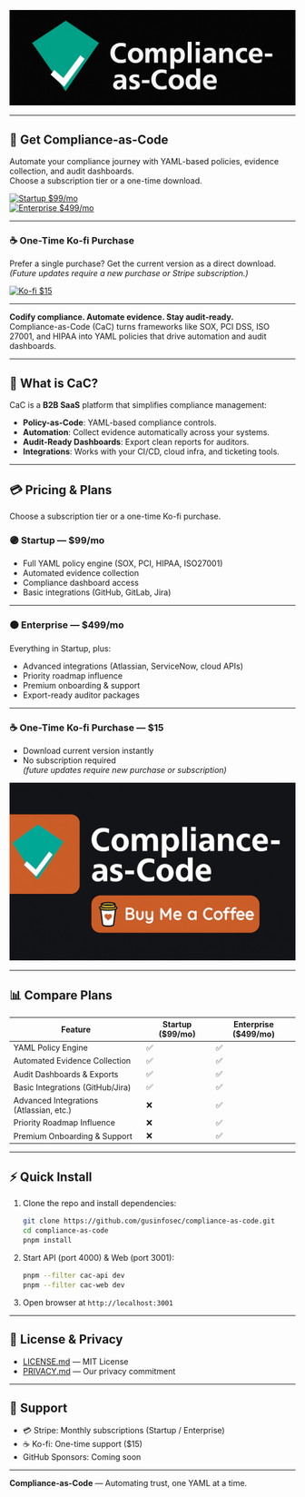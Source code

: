 ![CaC Logo](assets/cac-github.png)

---

## 🚀 Get Compliance-as-Code

Automate your compliance journey with YAML-based policies, evidence collection, and audit dashboards.  
Choose a subscription tier or a one-time download.

[![Startup $99/mo](https://img.shields.io/badge/Startup-%2499%2Fmo-blue)](https://buy.stripe.com/3cIfZh8Yo9SL4bD12ffbq03)  
[![Enterprise $499/mo](https://img.shields.io/badge/Enterprise-%24499%2Fmo-blueviolet)](https://buy.stripe.com/fZu3cv8Yo7KD4bD12ffbq04)

---

### ☕ One-Time Ko-fi Purchase

Prefer a single purchase? Get the current version as a direct download.  
*(Future updates require a new purchase or Stripe subscription.)*

[![Ko-fi $15](https://img.shields.io/badge/Ko--fi-%2415-orange)](https://ko-fi.com/s/76ff7669fc)

---

**Codify compliance. Automate evidence. Stay audit‑ready.**  
Compliance-as-Code (CaC) turns frameworks like SOX, PCI DSS, ISO 27001, and HIPAA into YAML policies that drive automation and audit dashboards.

---

## 🚀 What is CaC?

CaC is a **B2B SaaS** platform that simplifies compliance management:

- **Policy-as-Code**: YAML-based compliance controls.  
- **Automation**: Collect evidence automatically across your systems.  
- **Audit-Ready Dashboards**: Export clean reports for auditors.  
- **Integrations**: Works with your CI/CD, cloud infra, and ticketing tools.

---

## 💳 Pricing & Plans

Choose a subscription tier or a one-time Ko-fi purchase.

### 🟣 Startup — **$99/mo**
- Full YAML policy engine (SOX, PCI, HIPAA, ISO27001)
- Automated evidence collection
- Compliance dashboard access
- Basic integrations (GitHub, GitLab, Jira)

---

### 🟠 Enterprise — **$499/mo**
Everything in Startup, plus:
- Advanced integrations (Atlassian, ServiceNow, cloud APIs)
- Priority roadmap influence
- Premium onboarding & support
- Export-ready auditor packages

---

### ☕ One-Time Ko-fi Purchase — **$15**
- Download current version instantly
- No subscription required  
*(future updates require new purchase or subscription)*

[![Support me on Ko-fi](assets/cac-ko-fi.png)](https://ko-fi.com/yourlink)

---

## 📊 Compare Plans

| Feature                              | Startup ($99/mo) | Enterprise ($499/mo) |
|--------------------------------------|------------------|-----------------------|
| YAML Policy Engine                   | ✅               | ✅                    |
| Automated Evidence Collection        | ✅               | ✅                    |
| Audit Dashboards & Exports           | ✅               | ✅                    |
| Basic Integrations (GitHub/Jira)     | ✅               | ✅                    |
| Advanced Integrations (Atlassian, etc.) | ❌            | ✅                    |
| Priority Roadmap Influence           | ❌               | ✅                    |
| Premium Onboarding & Support         | ❌               | ✅                    |

---

## ⚡ Quick Install

1. Clone the repo and install dependencies:

   ```bash
   git clone https://github.com/gusinfosec/compliance-as-code.git
   cd compliance-as-code
   pnpm install
   ```

2. Start API (port 4000) & Web (port 3001):

   ```bash
   pnpm --filter cac-api dev
   pnpm --filter cac-web dev
   ```

3. Open browser at `http://localhost:3001`

---

## 📄 License & Privacy

- [LICENSE.md](LICENSE.md) — MIT License  
- [PRIVACY.md](PRIVACY.md) — Our privacy commitment  

---

## 🤝 Support

- 💳 Stripe: Monthly subscriptions (Startup / Enterprise)  
- ☕ Ko-fi: One-time support ($15)  
- GitHub Sponsors: Coming soon  

---

**Compliance-as-Code** — Automating trust, one YAML at a time.
